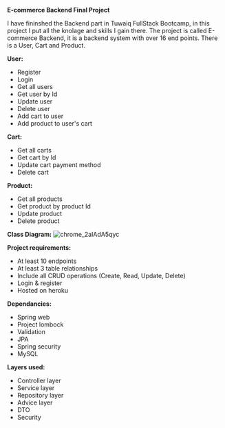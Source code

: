 **E-commerce Backend Final Project**

I have fininshed the Backend part in Tuwaiq FullStack Bootcamp, in this project I put all the knolage and skills I gain there. 
The project is called E-commerce Backend, it is a backend system with over 16 end points. There is a User, Cart and Product.

**User:**
- Register
- Login
- Get all users
- Get user by Id
- Update user
- Delete user
- Add cart to user
- Add product to user's cart

**Cart:**
- Get all carts
- Get cart by Id
- Update cart payment method
- Delete cart

**Product:**
- Get all products
- Get product by product Id
- Update product
- Delete product


**Class Diagram:**
![chrome_2aIAdA5qyc](https://user-images.githubusercontent.com/45186916/173199296-4588ec11-5724-4df5-bede-7cf333d501f0.png)



**Project requirements:**
- At least 10 endpoints
- At least 3 table relationships
- Include all CRUD operations (Create, Read, Update, Delete)
- Login & register
- Hosted on heroku

**Dependancies:**
- Spring web
- Project lombock
- Validation
- JPA
- Spring security
- MySQL

**Layers used:**
- Controller layer
- Service layer
- Repository layer
- Advice layer
- DTO
- Security
